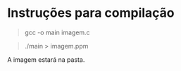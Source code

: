 # Instruções para compilação
> gcc -o main imagem.c

> ./main > imagem.ppm

A imagem estará na pasta.
